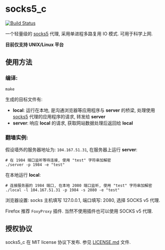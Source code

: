 # socks5_c

[![Build Status](https://travis-ci.org/hmgle/socks5_c.png?branch=master)](https://travis-ci.org/hmgle/socks5_c)

一个轻量级的 [socks5](http://www.ietf.org/rfc/rfc1928.txt) 代理, 采用单进程多路复用 IO 模式. 可用于科学上网.

**目前仅支持 UNIX/Linux 平台**

## 使用方法

### 编译:

```
make
```

生成的目标文件有:

* **local**: 运行在本地, 是沟通浏览器等应用程序与 **server** 的桥梁, 处理使用 [socks5](http://www.ietf.org/rfc/rfc1928.txt) 代理的应用程序的请求, 转发给 **server**
* **server**: 响应 **local** 的请求, 获取网站数据处理后返回给 **local**

### 翻墙实例:

假设墙外的服务器地址为: `104.167.51.31`, 在服务器上运行 **server**:

```
# 在 1984 端口监听等待连接, 使用 "test" 字符串加解密
./server -p 1984 -e "test"
```

在本地运行 **local**:

```
# 连接服务器的 1984 端口, 在本地 2080 端口监听, 使用 "test" 字符串加解密
./local -l 104.167.51.31 -p 1984 -s 2080 -e "test"
```

浏览器设置:
socks 主机填写 127.0.0.1, 端口填写: 2080, 选择 SOCKS v5 代理.

Firefox 推荐 `FoxyProxy` 插件. 当然不使用插件也可以使用 SOCKS v5 代理.

## 授权协议

socks5_c 在 MIT license 协议下发布. 参见 [LICENSE.md](LICENSE.md) 文件.
